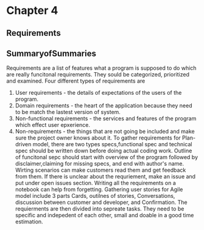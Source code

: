 # Chapter 4
## Requirements
## SummaryofSummaries

Requirements are a list of features  what a program is supposed to do which are really funcitonal requirements. They sould be categorized, prioritized and examined. Four different types of requirements are
 1. User requirements - the details of expectations of the users of the program. 
 2. Domain requirements - the heart of the application because they need to be match the lastest version of system.
 3. Non-functional requirements - the services and features of the program which effect user epxerience.
 4. Non-requirements - the things that are not going be included and make sure the project owner knows about it.
 To gather requirements for Plan-driven model, there are two types specs,functional spec and technical spec should be written down before doing actual coding work. Outline of funcitonal sepc should start with overview of the program followed by disclaimer,claiming for missing specs, and end with author's name. Wirting scenarios can make customers read them and get feedback from them. If there is unclear about the requriement, make an issue and put under open issues section. Writing all the requirements on a notebook can help from forgetting. Gathering user stories for Agile model include 3 parts Cards, outilnes of stories, Conversations, discussion between customer and developer, and Confirmation. The requierments are then divided into sepreate tasks. They need to be specific and indepedent of each other, small and doable in a good time estimation. 
